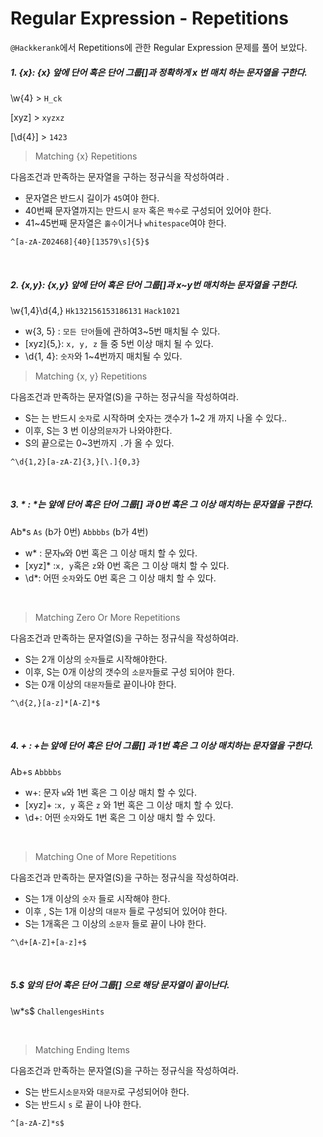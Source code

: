 <h1><a name="header-n267" class="md-header-anchor md-print-anchor" href="af://n267"> </a><span>Regular Expression - Repetitions</span></h1>
<p><code>@Hackkerank</code><span>에서 Repetitions에 관한 Regular Expression 문제를 풀어 보았다.</span></p>
<h5><a name="header-n269" class="md-header-anchor md-print-anchor" href="af://n269"> </a><span>1. {x}: {x} 앞에 단어 혹은 단어 그룹[]과 정확하게 x 번 매치 하는 문자열을 구한다.</span></h5>
<p><span>\w{4}   &gt;  </span><code>H_ck</code></p>
<p><span>[xyz]    &gt;  </span><code>xyzxz</code><span> </span></p>
<p><span>[\d{4}] &gt;  </span><code>1423</code><span> </span></p>
<blockquote><p><span>Matching {x} Repetitions</span></p>
</blockquote>
<p><span>다음조건과 만족하는 문자열을 구하는 정규식을 작성하여라 .</span></p>
<ul>
<li><span>문자열은 반드시 길이가 </span><code>45</code><span>여야 한다.</span></li>
<li><span>40번째 문자열까지는 만드시 </span><code>문자</code><span> 혹은 </span><code>짝수</code><span>로 구성되어 있어야 한다.</span></li>
<li><span>41~45번째 문자열은 </span><code>홀수</code><span>이거나 </span><code>whitespace</code><span>여야 한다.</span></li>

</ul>
<pre><code class='language-pseudocode' lang='pseudocode'>^[a-zA-Z02468]{40}[13579\s]{5}$
</code></pre>
<p>&nbsp;</p>
<h5><a name="header-n285" class="md-header-anchor md-print-anchor" href="af://n285"> </a><span>2. {x,y}: {x,y} 앞에 단어 혹은 단어 그룹[]과 x~y번 매치하는 문자열을 구한다.</span></h5>
<p><span>\w{1,4}\d{4,}</span>
<code>Hk132156153186131</code>
<code>Hack1021</code></p>
<ul>
<li><span>w{3, 5} : </span><code>모든 단어</code><span>들에 관하여3~5번 매치될 수 있다.</span></li>
<li><span>[xyz]{5,}: </span><code>x, y, z</code><span> 들 중 5번 이상 매치 될 수 있다.</span></li>
<li><span>\d{1, 4}: </span><code>숫자</code><span>와 1~4번까지 매치될 수 있다.</span></li>

</ul>
<blockquote><p><span>Matching {x, y} Repetitions</span></p>
</blockquote>
<p><span>다음조건과 만족하는 문자열(S)을 구하는 정규식을 작성하여라.</span></p>
<ul>
<li><span>S는 는 반드시 </span><code>숫자</code><span>로 시작하며 숫자는 갯수가 1~2 개 까지 나올 수 있다..</span></li>
<li><span>이후, S는 3 번 이상의</span><code>문자</code><span>가 나와야한다.</span></li>
<li><span>S의 끝으로는 0~3번까지 </span><code>.</code><span>가 올 수 있다.</span></li>

</ul>
<pre><code class='language-pseudocode' lang='pseudocode'>^\d{1,2}[a-zA-Z]{3,}[\.]{0,3}
</code></pre>
<p>&nbsp;</p>
<h5><a name="header-n306" class="md-header-anchor md-print-anchor" href="af://n306"> </a><span>3. * : *는 앞에 단어 혹은 단어 그룹[] 과 0번 혹은 그 이상 매치하는 문자열을 구한다.</span></h5>
<p><span>Ab*s</span>
<code>As</code><span>  (b가 0번)</span>
<code>Abbbbs</code><span> (b가 4번)</span></p>
<ul>
<li><span>w* : 문자</span><code>w</code><span>와 0번 혹은 그 이상 매치 할 수 있다.</span></li>
<li><span>[xyz]* :</span><code>x, y</code><span>혹은 </span><code>z</code><span>와 0번 혹은 그 이상 매치 할 수 있다.</span></li>
<li><span>\d*: 어떤 </span><code>숫자</code><span>와도 0번 혹은 그 이상 매치 할 수 있다.</span></li>

</ul>
<p>&nbsp;</p>
<blockquote><p><span>Matching Zero Or More Repetitions</span></p>
</blockquote>
<p><span>다음조건과 만족하는 문자열(S)을 구하는 정규식을 작성하여라.</span></p>
<ul>
<li><span>S는 2개 이상의 </span><code>숫자</code><span>들로 시작해야한다.</span></li>
<li><span>이후, S는 0개 이상의 갯수의 </span><code>소문자</code><span>들로 구성 되어야 한다.</span></li>
<li><span>S는 0개 이상의  </span><code>대문자</code><span>들로 끝이나야 한다.</span></li>

</ul>
<pre><code class='language-pseudocode' lang='pseudocode'>^\d{2,}[a-z]*[A-Z]*$
</code></pre>
<p>&nbsp;</p>
<h5><a name="header-n328" class="md-header-anchor md-print-anchor" href="af://n328"> </a><span>4. + : +는 앞에 단어 혹은 단어 그룹[] 과 1번 혹은 그 이상 매치하는 문자열을 구한다.</span></h5>
<p><span>Ab+s</span>
<code>Abbbbs</code></p>
<ul>
<li><span>w+: 문자 </span><code>w</code><span>와 1번 혹은 그 이상 매치 할 수 있다.</span></li>
<li><span>[xyz]+ :</span><code>x, y</code><span> 혹은 </span><code>z</code><span> 와 1번 혹은 그 이상 매치 할 수 있다.</span></li>
<li><span>\d+: 어떤 </span><code>숫자</code><span>와도 1번 혹은 그 이상 매치 할 수 있다.</span></li>

</ul>
<p>&nbsp;</p>
<blockquote><p><span>Matching One of More Repetitions</span></p>
</blockquote>
<p><span>다음조건과 만족하는 문자열(S)을 구하는 정규식을 작성하여라.</span></p>
<ul>
<li><span>S는 1개 이상의 </span><code>숫자</code><span> 들로 시작해야 한다.</span></li>
<li><span>이후 , S는 1개 이상의 </span><code>대문자</code><span> 들로 구성되어 있어야 한다.</span></li>
<li><span>S는 1개혹은 그 이상의 </span><code>소문자</code><span> 들로 끝이 나야 한다.</span></li>

</ul>
<pre><code class='language-pseudocode' lang='pseudocode'>^\d+[A-Z]+[a-z]+$
</code></pre>
<p>&nbsp;</p>
<h5><a name="header-n350" class="md-header-anchor md-print-anchor" href="af://n350"> </a><span>5.$ 앞의 단어 혹은 단어 그룹[] 으로 해당 문자열이 끝이난다.</span></h5>
<p><span>\w*s$</span>
<code>ChallengesHints</code></p>
<p>&nbsp;</p>
<blockquote><p><span>Matching Ending Items</span></p>
</blockquote>
<p><span>다음조건과 만족하는 문자열(S)을 구하는 정규식을 작성하여라.</span></p>
<ul>
<li><span>S는 반드시</span><code>소문자</code><span>와 </span><code>대문자</code><span>로 구성되어야 한다.</span></li>
<li><span>S는 반드시 </span><code>s</code><span> 로 끝이 나야 한다.</span></li>

</ul>
<pre><code class='language-pseudocode' lang='pseudocode'>^[a-zA-Z]*s$
</code></pre>
<p>&nbsp;</p>
